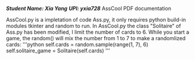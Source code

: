 ***Student Name: Xia Yang***
***UPI: yxia728***
AssCool PDF documentation 


AssCool.py is a impletation of code Ass.py, it only requires python build-in modules tkinter and random to run.
In AssCool.py the class "Solitaire" of Ass.py has been modified, I limit the number of cards to 6. While you start a game, the random() will mix the number from 1 to 7 to make a randomlized cards:
'''python
    self.cards = random.sample(range(1, 7), 6)
    self.solitaire_game = Solitaire(self.cards)
'''

